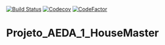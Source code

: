 [![Build Status](https://travis-ci.org/Sirze01/Projeto_AEDA_1_HouseMaster.svg?branch=main)](https://travis-ci.org/Sirze01/Projeto_AEDA_1_HouseMaster)
[![Codecov](https://img.shields.io/codecov/c/github/Sirze01/Projeto_AEDA_1_HouseMaster?logo=codecov&style=flat-square)](https://codecov.io/gh/Sirze01/Projeto_AEDA_1_HouseMaster)
[![CodeFactor](https://www.codefactor.io/repository/github/sirze01/projeto_aeda_1_housemaster/badge)](https://www.codefactor.io/repository/github/sirze01/projeto_aeda_1_housemaster)
# Projeto_AEDA_1_HouseMaster
